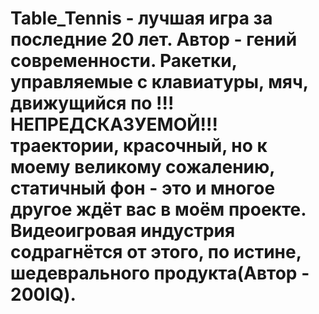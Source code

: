 # Table_Tennis - лучшая игра за последние 20 лет. Автор - гений современности. Ракетки, управляемые с клавиатуры, мяч, движущийся по !!!НЕПРЕДСКАЗУЕМОЙ!!! траектории, красочный, но к моему великому сожалению, статичный фон - это и многое другое ждёт вас в моём проекте. Видеоигровая индустрия содрагнётся от этого, по истине, шедеврального продукта(Автор - 200IQ).
